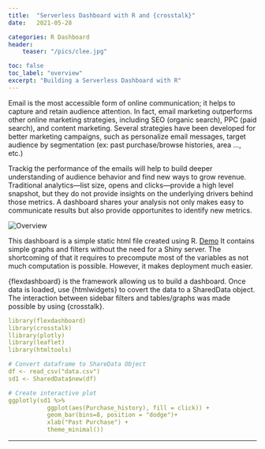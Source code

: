 ```yaml
---
title:  "Serverless Dashboard with R and {crosstalk}"
date:   2021-05-28

categories: R Dashboard
header:
    teaser: "/pics/clee.jpg"

toc: false
toc_label: "overview"
excerpt: "Building a Serverless Dashboard with R"
---
```

Email is the most accessible form of online communication; it helps to capture and retain audience attention. In fact, email marketing outperforms other online marketing strategies, including SEO (organic search), PPC (paid search), and content marketing.  Several strategies have been developed for better marketing campaigns, such as personalize email messages, target audience by segmentation (ex: past purchase/browse histories, area …, etc.) 

Trackig the performance of the emails will help to build deeper understanding of audience behavior and find new ways to grow revenue. Traditional analytics—list size, opens and clicks—provide a high level snapshot, but they do not provide insights on the underlying drivers behind those metrics. A dashboard shares your analysis not only makes easy to communicate results but also provide opportunites to identify new metrics.

![Overview]("/pics/overview1.png")  

This dashboard is a simple static html file created using R. [Demo](/pics/dashboard/data_explore.html) It contains simple graphs and filters without the need for a Shiny server. The shortcoming of that it requires to precompute most of the variables as not much computation is possible. However, it makes deployment much easier.  

{flexdashboard} is the framework allowing us to build a dashboard. Once data is loaded, use {htmlwidgets} to covert the data to a SharedData object. The interaction between sidebar filters and tables/graphs was made possible by using {crosstalk}. 

```yml
library(flexdashboard) 
library(crosstalk)
llibrary(plotly)
library(leaflet)
library(htmltools)

# Convert dataframe to ShareData Object
df <- read_csv("data.csv")
sd1 <- SharedData$new(df)

# Create interactive plot 
ggplotly(sd1 %>% 
           ggplot(aes(Purchase_history), fill = click)) + 
           geom_bar(bins=8, position = "dodge")+ 
           xlab("Past Purchase") +
           theme_minimal())
```





---